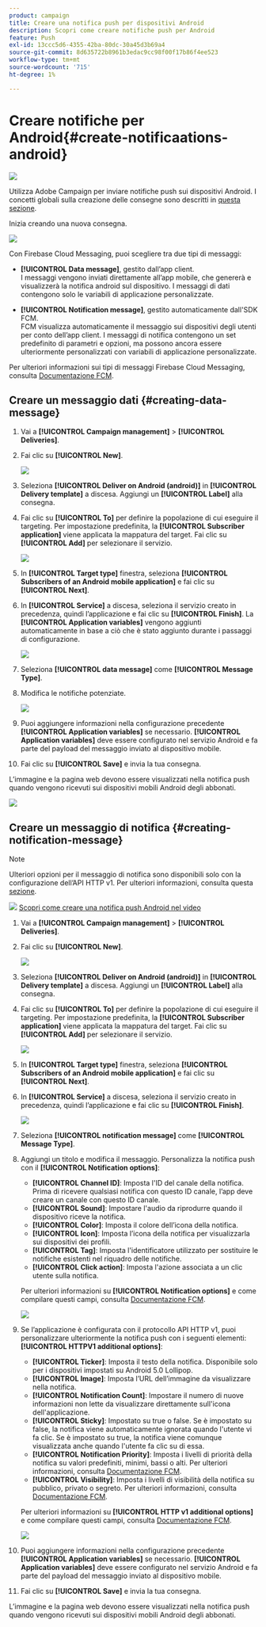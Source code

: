 ```yaml
---
product: campaign
title: Creare una notifica push per dispositivi Android
description: Scopri come creare notifiche push per Android
feature: Push
exl-id: 13ccc5d6-4355-42ba-80dc-30a45d3b69a4
source-git-commit: 8d635722b8961b3edac9cc98f00f17b86f4ee523
workflow-type: tm+mt
source-wordcount: '715'
ht-degree: 1%

---
```


# Creare notifiche per Android{#create-notificaations-android}

![](../../assets/v7-only.svg)

Utilizza Adobe Campaign per inviare notifiche push sui dispositivi Android. I concetti globali sulla creazione delle consegne sono descritti in [questa sezione](steps-about-delivery-creation-steps.md).

Inizia creando una nuova consegna.

![](assets/nmac_delivery_1.png)

Con Firebase Cloud Messaging, puoi scegliere tra due tipi di messaggi:

* **[!UICONTROL Data message]**, gestito dall’app client.
   <br>I messaggi vengono inviati direttamente all’app mobile, che genererà e visualizzerà la notifica android sul dispositivo. I messaggi di dati contengono solo le variabili di applicazione personalizzate.

* **[!UICONTROL Notification message]**, gestito automaticamente dall&#39;SDK FCM.
   <br> FCM visualizza automaticamente il messaggio sui dispositivi degli utenti per conto dell’app client. I messaggi di notifica contengono un set predefinito di parametri e opzioni, ma possono ancora essere ulteriormente personalizzati con variabili di applicazione personalizzate.

Per ulteriori informazioni sui tipi di messaggi Firebase Cloud Messaging, consulta [Documentazione FCM](https://firebase.google.com/docs/cloud-messaging/concept-options#notifications_and_data_messages).

## Creare un messaggio dati {#creating-data-message}

1. Vai a **[!UICONTROL Campaign management]** > **[!UICONTROL Deliveries]**.

1. Fai clic su **[!UICONTROL New]**.

   ![](assets/nmac_android_3.png)

1. Seleziona **[!UICONTROL Deliver on Android (android)]** in **[!UICONTROL Delivery template]** a discesa. Aggiungi un **[!UICONTROL Label]** alla consegna.

1. Fai clic su **[!UICONTROL To]** per definire la popolazione di cui eseguire il targeting. Per impostazione predefinita, la **[!UICONTROL Subscriber application]** viene applicata la mappatura del target. Fai clic su **[!UICONTROL Add]** per selezionare il servizio.

   ![](assets/nmac_android_7.png)

1. In **[!UICONTROL Target type]** finestra, seleziona **[!UICONTROL Subscribers of an Android mobile application]** e fai clic su **[!UICONTROL Next]**.

1. In **[!UICONTROL Service]** a discesa, seleziona il servizio creato in precedenza, quindi l’applicazione e fai clic su **[!UICONTROL Finish]**.
La **[!UICONTROL Application variables]** vengono aggiunti automaticamente in base a ciò che è stato aggiunto durante i passaggi di configurazione.

   ![](assets/nmac_android_6.png)

1. Seleziona **[!UICONTROL data message]** come **[!UICONTROL Message Type]**.

1. Modifica le notifiche potenziate.

   ![](assets/nmac_android_5.png)

1. Puoi aggiungere informazioni nella configurazione precedente **[!UICONTROL Application variables]** se necessario. **[!UICONTROL Application variables]** deve essere configurato nel servizio Android e fa parte del payload del messaggio inviato al dispositivo mobile.

1. Fai clic su **[!UICONTROL Save]** e invia la tua consegna.

L’immagine e la pagina web devono essere visualizzati nella notifica push quando vengono ricevuti sui dispositivi mobili Android degli abbonati.

![](assets/nmac_android_4.png)

## Creare un messaggio di notifica {#creating-notification-message}

>[!NOTE]
>
>Ulteriori opzioni per il messaggio di notifica sono disponibili solo con la configurazione dell’API HTTP v1. Per ulteriori informazioni, consulta questa [sezione](configuring-the-mobile-application-android.md#android-service-httpv1).

![](assets/do-not-localize/how-to-video.png) [Scopri come creare una notifica push Android nel video](https://experienceleague.adobe.com/docs/campaign-classic-learn/getting-started-with-push-notifications-for-android/configuring-and-sending-push-notifications.html?lang=en#additional-resources)

1. Vai a **[!UICONTROL Campaign management]** > **[!UICONTROL Deliveries]**.

1. Fai clic su **[!UICONTROL New]**.

   ![](assets/nmac_android_3.png)

1. Seleziona **[!UICONTROL Deliver on Android (android)]** in **[!UICONTROL Delivery template]** a discesa. Aggiungi un **[!UICONTROL Label]** alla consegna.

1. Fai clic su **[!UICONTROL To]** per definire la popolazione di cui eseguire il targeting. Per impostazione predefinita, la **[!UICONTROL Subscriber application]** viene applicata la mappatura del target. Fai clic su **[!UICONTROL Add]** per selezionare il servizio.

   ![](assets/nmac_android_7.png)

1. In **[!UICONTROL Target type]** finestra, seleziona **[!UICONTROL Subscribers of an Android mobile application]** e fai clic su **[!UICONTROL Next]**.

1. In **[!UICONTROL Service]** a discesa, seleziona il servizio creato in precedenza, quindi l’applicazione e fai clic su **[!UICONTROL Finish]**.

   ![](assets/nmac_android_6.png)

1. Seleziona **[!UICONTROL notification message]** come **[!UICONTROL Message Type]**.

1. Aggiungi un titolo e modifica il messaggio. Personalizza la notifica push con il **[!UICONTROL Notification options]**:

   * **[!UICONTROL Channel ID]**: Imposta l&#39;ID del canale della notifica. Prima di ricevere qualsiasi notifica con questo ID canale, l’app deve creare un canale con questo ID canale.
   * **[!UICONTROL Sound]**: Impostare l&#39;audio da riprodurre quando il dispositivo riceve la notifica.
   * **[!UICONTROL Color]**: Imposta il colore dell’icona della notifica.
   * **[!UICONTROL Icon]**: Imposta l’icona della notifica per visualizzarla sui dispositivi dei profili.
   * **[!UICONTROL Tag]**: Imposta l&#39;identificatore utilizzato per sostituire le notifiche esistenti nel riquadro delle notifiche.
   * **[!UICONTROL Click action]**: Imposta l&#39;azione associata a un clic utente sulla notifica.

   Per ulteriori informazioni su **[!UICONTROL Notification options]** e come compilare questi campi, consulta [Documentazione FCM](https://firebase.google.com/docs/reference/fcm/rest/v1/projects.messages#androidnotification).

   ![](assets/nmac_android_8.png)

1. Se l’applicazione è configurata con il protocollo API HTTP v1, puoi personalizzare ulteriormente la notifica push con i seguenti elementi: **[!UICONTROL HTTPV1 additional options]**:

   * **[!UICONTROL Ticker]**: Imposta il testo della notifica. Disponibile solo per i dispositivi impostati su Android 5.0 Lollipop.
   * **[!UICONTROL Image]**: Imposta l’URL dell’immagine da visualizzare nella notifica.
   * **[!UICONTROL Notification Count]**: Impostare il numero di nuove informazioni non lette da visualizzare direttamente sull&#39;icona dell&#39;applicazione.
   * **[!UICONTROL Sticky]**: Impostato su true o false. Se è impostato su false, la notifica viene automaticamente ignorata quando l&#39;utente vi fa clic. Se è impostato su true, la notifica viene comunque visualizzata anche quando l&#39;utente fa clic su di essa.
   * **[!UICONTROL Notification Priority]**: Imposta i livelli di priorità della notifica su valori predefiniti, minimi, bassi o alti. Per ulteriori informazioni, consulta [Documentazione FCM](https://firebase.google.com/docs/reference/fcm/rest/v1/projects.messages#NotificationPriority).
   * **[!UICONTROL Visibility]**: Imposta i livelli di visibilità della notifica su pubblico, privato o segreto. Per ulteriori informazioni, consulta [Documentazione FCM](https://firebase.google.com/docs/reference/fcm/rest/v1/projects.messages#visibility).

   Per ulteriori informazioni su **[!UICONTROL HTTP v1 additional options]** e come compilare questi campi, consulta [Documentazione FCM](https://firebase.google.com/docs/reference/fcm/rest/v1/projects.messages#androidnotification).

   ![](assets/nmac_android_9.png)

1. Puoi aggiungere informazioni nella configurazione precedente **[!UICONTROL Application variables]** se necessario. **[!UICONTROL Application variables]** deve essere configurato nel servizio Android e fa parte del payload del messaggio inviato al dispositivo mobile.

1. Fai clic su **[!UICONTROL Save]** e invia la tua consegna.

L’immagine e la pagina web devono essere visualizzati nella notifica push quando vengono ricevuti sui dispositivi mobili Android degli abbonati.
